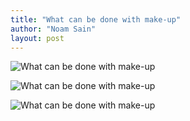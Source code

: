 ```yaml
---
title: "What can be done with make-up"
author: "Noam Sain"
layout: post
---
```


![What can be done with make-up](https://4.bp.blogspot.com/_8aN4krk1nsk/SyD6kTE0pqI/AAAAAAAAASo/jBNT3DBOV5Q/s1600/Mail+Attachment-2.jpeg "What can be done with make-up")

![What can be done with make-up](https://1.bp.blogspot.com/_8aN4krk1nsk/SyD6kNEicgI/AAAAAAAAASg/AipVQjJQrdU/s1600/Mail+Attachment-1.jpeg "What can be done with make-up")

![What can be done with make-up](https://3.bp.blogspot.com/_8aN4krk1nsk/SyD6k4CpH7I/AAAAAAAAASw/DfeW2bsK18g/s1600/Mail+Attachment.jpeg "What can be done with make-up")
